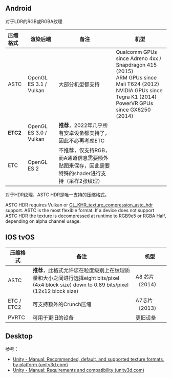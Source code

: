 ## Android

对于LDR的RGB或RGBA纹理

| 压缩格式 | 渲染后端               | 备注                                                         | 机型                                                         |
| :------- | ---------------------- | ------------------------------------------------------------ | ------------------------------------------------------------ |
| ASTC     | OpenGL ES 3.1 / Vulkan | 大部分机型都支持                                             | Qualcomm GPUs since Adreno 4xx / Snapdragon 415 (2015)<br />ARM GPUs since Mali T624 (2012)<br />NVIDIA GPUs since Tegra K1 (2014)<br />PowerVR GPUs since GX6250 (2014) |
| **ETC2** | OpenGL ES 3.0 / Vulkan | **推荐**，2022年几乎所有安卓设备都支持了，因此不必再考虑ETC  |                                                              |
| ETC      | OpenGL ES 2            | 不推荐，仅支持RGB，而A通道信息需要额外贴图来保存，因此需要特殊的shader进行支持（采样2张纹理） |                                                              |

对于HDR纹理，ASTC HDR是唯一支持的压缩格式。

ASTC HDR requires Vulkan or [GL_KHR_texture_compression_astc_hdr](https://opengles.gpuinfo.org/listreports.php?extension=GL_KHR_texture_compression_astc_hdr) support. ASTC is the most flexible format. If a device does not support ASTC HDR the texture is decompressed at runtime to RGB9e5 or RGBA Half, depending on alpha channel usage.

## IOS tvOS

| 压缩格式   | 备注                                                         | 机型             |
| ---------- | ------------------------------------------------------------ | ---------------- |
| ASTC       | **推荐**，此格式允许您在粒度级别上在纹理质量和大小之间进行选择eight bits/pixel (4x4 block size) down to 0.89 bits/pixel (12x12 block size) | A8 芯片 （2014） |
| ETC / ETC2 | 可支持额外的Crunch压缩                                       | A7芯片（2013）   |
| PVRTC      | 可用于更旧的设备                                             | 更旧设备         |

## Desktop



参考：

- [Unity - Manual: Recommended, default, and supported texture formats, by platform (unity3d.com)](https://docs.unity3d.com/Manual/class-TextureImporterOverride.html)
- [Unity - Manual: Requirements and compatibility (unity3d.com)](https://docs.unity3d.com/Manual/android-requirements-and-compatibility.html#texture-compression)